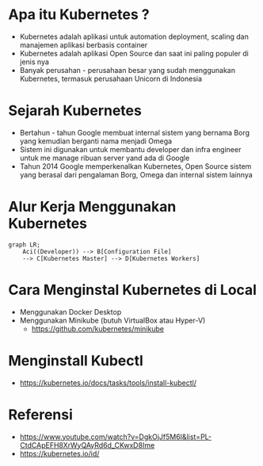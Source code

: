 # Apa itu Kubernetes ?
- Kubernetes adalah aplikasi untuk automation deployment, scaling dan manajemen aplikasi berbasis container
- Kubernetes adalah aplikasi Open Source dan saat ini paling populer di jenis nya
- Banyak perusahan - perusahaan besar yang sudah menggunakan Kubernetes, termasuk perusahaan Unicorn di Indonesia

# Sejarah Kubernetes
- Bertahun - tahun Google membuat internal sistem yang bernama Borg yang kemudian berganti nama menjadi Omega
- Sistem ini digunakan untuk membantu developer dan infra engineer untuk me manage ribuan server yand ada di Google
- Tahun 2014 Google memperkenalkan Kubernetes, Open Source sistem yang berasal dari pengalaman Borg, Omega dan internal sistem lainnya

# Alur Kerja Menggunakan Kubernetes
```mermaid
graph LR;
    Aci((Developer)) --> B[Configuration File]
    --> C[Kubernetes Master] --> D[Kubernetes Workers]
```

# Cara Menginstal Kubernetes di Local
- Menggunakan Docker Desktop
- Menggunakan Minikube (butuh VirtualBox atau Hyper-V)
  - https://github.com/kubernetes/minikube

# Menginstall Kubectl
- https://kubernetes.io/docs/tasks/tools/install-kubectl/

# Referensi
- https://www.youtube.com/watch?v=DgkOjJf5M6I&list=PL-CtdCApEFH8XrWyQAyRd6d_CKwxD8Ime
- https://kubernetes.io/id/

